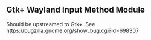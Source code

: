 ## Gtk+ Wayland Input Method Module

Should be upstreamed to Gtk+. See https://bugzilla.gnome.org/show_bug.cgi?id=698307